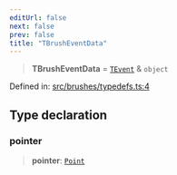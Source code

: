```yaml
---
editUrl: false
next: false
prev: false
title: "TBrushEventData"
---
```


> **TBrushEventData** = [`TEvent`](/api/interfaces/tevent/) & `object`

Defined in: [src/brushes/typedefs.ts:4](https://github.com/fabricjs/fabric.js/blob/977f797255d8c56b5b68360b0d45bed33697d2e8/src/brushes/typedefs.ts#L4)

## Type declaration

### pointer

> **pointer**: [`Point`](/api/classes/point/)
